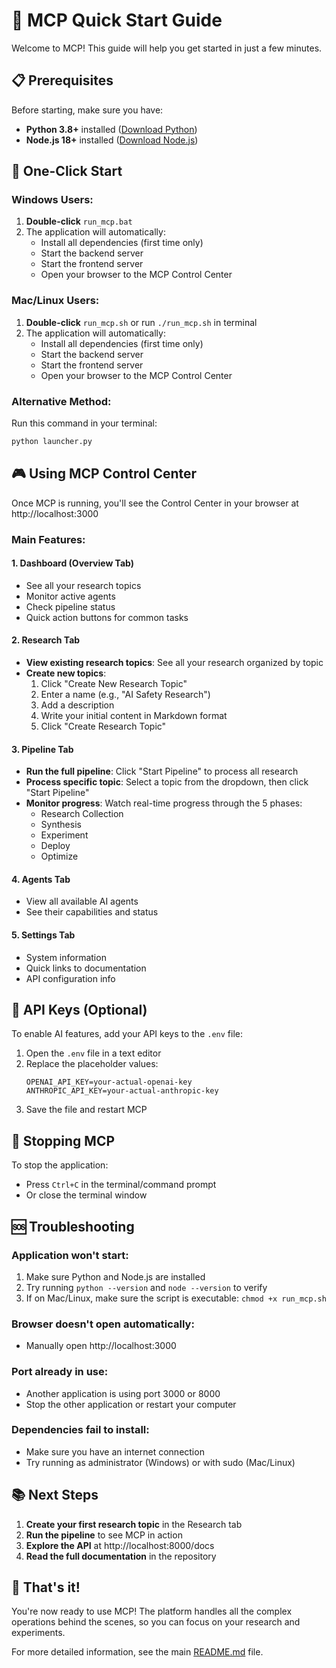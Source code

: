 # 🚀 MCP Quick Start Guide

Welcome to MCP! This guide will help you get started in just a few minutes.

## 📋 Prerequisites

Before starting, make sure you have:
- **Python 3.8+** installed ([Download Python](https://www.python.org/downloads/))
- **Node.js 18+** installed ([Download Node.js](https://nodejs.org/))

## 🎯 One-Click Start

### Windows Users:
1. **Double-click** `run_mcp.bat`
2. The application will automatically:
   - Install all dependencies (first time only)
   - Start the backend server
   - Start the frontend server
   - Open your browser to the MCP Control Center

### Mac/Linux Users:
1. **Double-click** `run_mcp.sh` or run `./run_mcp.sh` in terminal
2. The application will automatically:
   - Install all dependencies (first time only)
   - Start the backend server
   - Start the frontend server
   - Open your browser to the MCP Control Center

### Alternative Method:
Run this command in your terminal:
```bash
python launcher.py
```

## 🎮 Using MCP Control Center

Once MCP is running, you'll see the Control Center in your browser at http://localhost:3000

### Main Features:

#### 1. **Dashboard (Overview Tab)**
- See all your research topics
- Monitor active agents
- Check pipeline status
- Quick action buttons for common tasks

#### 2. **Research Tab**
- **View existing research topics**: See all your research organized by topic
- **Create new topics**: 
  1. Click "Create New Research Topic"
  2. Enter a name (e.g., "AI Safety Research")
  3. Add a description
  4. Write your initial content in Markdown format
  5. Click "Create Research Topic"

#### 3. **Pipeline Tab**
- **Run the full pipeline**: Click "Start Pipeline" to process all research
- **Process specific topic**: Select a topic from the dropdown, then click "Start Pipeline"
- **Monitor progress**: Watch real-time progress through the 5 phases:
  - Research Collection
  - Synthesis
  - Experiment
  - Deploy
  - Optimize

#### 4. **Agents Tab**
- View all available AI agents
- See their capabilities and status

#### 5. **Settings Tab**
- System information
- Quick links to documentation
- API configuration info

## 🔑 API Keys (Optional)

To enable AI features, add your API keys to the `.env` file:
1. Open the `.env` file in a text editor
2. Replace the placeholder values:
   ```
   OPENAI_API_KEY=your-actual-openai-key
   ANTHROPIC_API_KEY=your-actual-anthropic-key
   ```
3. Save the file and restart MCP

## 🛑 Stopping MCP

To stop the application:
- Press `Ctrl+C` in the terminal/command prompt
- Or close the terminal window

## 🆘 Troubleshooting

### Application won't start:
1. Make sure Python and Node.js are installed
2. Try running `python --version` and `node --version` to verify
3. If on Mac/Linux, make sure the script is executable: `chmod +x run_mcp.sh`

### Browser doesn't open automatically:
- Manually open http://localhost:3000

### Port already in use:
- Another application is using port 3000 or 8000
- Stop the other application or restart your computer

### Dependencies fail to install:
- Make sure you have an internet connection
- Try running as administrator (Windows) or with sudo (Mac/Linux)

## 📚 Next Steps

1. **Create your first research topic** in the Research tab
2. **Run the pipeline** to see MCP in action
3. **Explore the API** at http://localhost:8000/docs
4. **Read the full documentation** in the repository

## 🎉 That's it!

You're now ready to use MCP! The platform handles all the complex operations behind the scenes, so you can focus on your research and experiments.

For more detailed information, see the main [README.md](README.md) file.